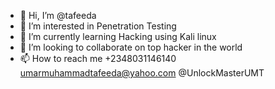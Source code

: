 - 👋 Hi, I’m @tafeeda
- 👀 I’m interested in Penetration Testing
- 🌱 I’m currently learning Hacking using Kali linux 
- 💞️ I’m looking to collaborate on top hacker in the world
- 📫 How to reach me +2348031146140 umarmuhammadtafeeda@yahoo.com @UnlockMasterUMT 

<!---
tafeeda/tafeeda is a ✨ special ✨ repository because its `README.md` (this file) appears on your GitHub profile.
You can click the Preview link to take a look at your changes.
--->

